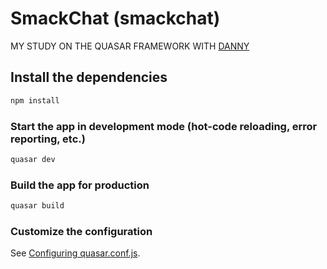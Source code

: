 # SmackChat (smackchat)

MY STUDY ON THE QUASAR FRAMEWORK WITH [DANNY](https://www.youtube.com/watch?v=Kfg789g_UTg&list=PLAiDzIdBfy8iZTjdu3mjNglucWadtLG1v)

## Install the dependencies
```bash
npm install
```

### Start the app in development mode (hot-code reloading, error reporting, etc.)
```bash
quasar dev
```


### Build the app for production
```bash
quasar build
```

### Customize the configuration
See [Configuring quasar.conf.js](https://quasar.dev/quasar-cli/quasar-conf-js).
